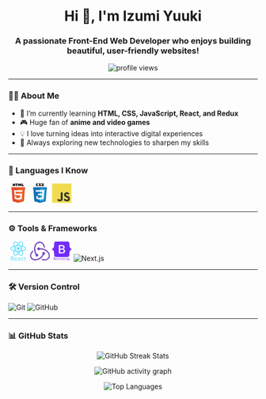 <h1 align="center">Hi 👋, I'm Izumi Yuuki</h1>
<h3 align="center">A passionate Front-End Web Developer who enjoys building beautiful, user-friendly websites!</h3>

<p align="center">
  <img src="https://komarev.com/ghpvc/?username=izumiyuuki&label=Profile%20views&color=0e75b6&style=flat" alt="profile views" />
</p>

---

### 👩‍💻 About Me

- 🌱 I’m currently learning **HTML, CSS, JavaScript, React, and Redux**  
- 🎮 Huge fan of **anime and video games**  
- 💡 I love turning ideas into interactive digital experiences  
- 🚀 Always exploring new technologies to sharpen my skills  

---

### 🧠 Languages I Know

<p align="left">
  <img src="https://raw.githubusercontent.com/devicons/devicon/master/icons/html5/html5-original-wordmark.svg" alt="HTML5" width="40" height="40"/>
  <img src="https://raw.githubusercontent.com/devicons/devicon/master/icons/css3/css3-original-wordmark.svg" alt="CSS3" width="40" height="40"/>
  <img src="https://raw.githubusercontent.com/devicons/devicon/master/icons/javascript/javascript-original.svg" alt="JavaScript" width="40" height="40"/>
</p>

---

### ⚙️ Tools & Frameworks

<p align="left">
  <img src="https://raw.githubusercontent.com/devicons/devicon/master/icons/react/react-original-wordmark.svg" alt="React" width="40" height="40"/>
  <img src="https://raw.githubusercontent.com/devicons/devicon/master/icons/redux/redux-original.svg" alt="Redux" width="40" height="40"/>
  <img src="https://raw.githubusercontent.com/devicons/devicon/master/icons/bootstrap/bootstrap-plain-wordmark.svg" alt="Bootstrap" width="40" height="40"/>
  <img src="https://cdn.worldvectorlogo.com/logos/nextjs-2.svg" alt="Next.js" width="40" height="40"/>
</p>

---

### 🛠️ Version Control

<p align="left">
  <img src="https://www.vectorlogo.zone/logos/git-scm/git-scm-icon.svg" alt="Git" width="40" height="40"/>
  <img src="https://cdn.jsdelivr.net/gh/devicons/devicon/icons/github/github-original.svg" alt="GitHub" width="40" height="40"/>
</p>

---

### 📊 GitHub Stats

<p align="center">
  <img src="https://github-readme-streak-stats.herokuapp.com?user=izumiyuuki&theme=tokyonight&hide_border=true" alt="GitHub Streak Stats"/>
</p>

<p align="center">
  <img src="https://github-readme-activity-graph.cyclic.app/graph?username=izumiyuuki&theme=react-dark&bg_color=1A1B27&hide_border=true" alt="GitHub activity graph" />
</p>

<p align="center">
  <img src="https://github-readme-stats.vercel.app/api/top-langs/?username=izumiyuuki&layout=compact&theme=tokyonight&hide_border=true" alt="Top Languages"/>
</p>
